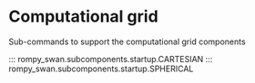 # Computational grid

Sub-commands to support the computational grid components

::: rompy_swan.subcomponents.startup.CARTESIAN
::: rompy_swan.subcomponents.startup.SPHERICAL
